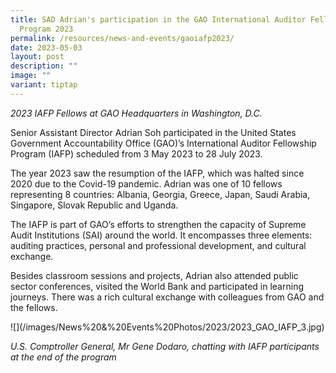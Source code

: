 ```yaml
---
title: SAD Adrian's participation in the GAO International Auditor Fellowship
  Program 2023
permalink: /resources/news-and-events/gaoiafp2023/
date: 2023-05-03
layout: post
description: ""
image: ""
variant: tiptap
---
```

<p></p>
<p><em>2023 IAFP Fellows at GAO Headquarters in Washington, D.C.</em>
</p>
<p>Senior Assistant Director Adrian Soh participated in the United States
Government Accountability Office (GAO)’s International Auditor Fellowship
Program (IAFP) scheduled from 3 May 2023 to 28 July 2023.</p>
<p>The year 2023 saw the resumption of the IAFP, which was halted since 2020
due to the Covid-19 pandemic. Adrian was one of 10 fellows representing
8 countries: Albania, Georgia, Greece, Japan, Saudi Arabia, Singapore,
Slovak Republic and Uganda.</p>
<p>The IAFP is part of GAO’s efforts to strengthen the capacity of Supreme
Audit Institutions (SAI) around the world. It encompasses three elements:
auditing practices, personal and professional development, and cultural
exchange.</p>
<p>Besides classroom sessions and projects, Adrian also attended public sector
conferences, visited the World Bank and participated in learning journeys.
There was a rich cultural exchange with colleagues from GAO and the fellows.</p>
<p>![](/images/News%20&amp;%20Events%20Photos/2023/2023_GAO_IAFP_3.jpg)</p>
<p><em>U.S. Comptroller General, Mr Gene Dodaro, chatting with IAFP participants at the end of the program</em>
</p>